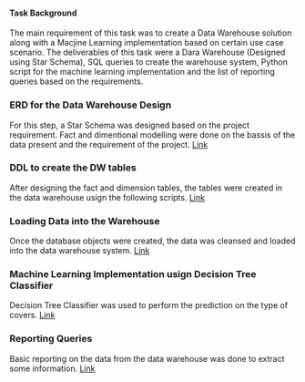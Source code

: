 #### Task Background

The main requirement of this task was to create a Data Warehouse solution along with a Macjine Learning implementation based on certain use case scenario. The deliverables of this task were a Dara Warehouse (Designed using Star Schema), SQL queries to create the warehouse system, Python script for the machine learning implementation and the list of reporting queries based on the requirements.



### ERD for the Data Warehouse Design

For this step, a Star Schema was designed based on the project requirement. Fact and dimentional modelling were done on the bassis of the data present and the requirement of the project. [Link](ERD_001204526_Group_11.pdf)

### DDL to create the DW tables

After designing the fact and dimension tables, the tables were created in the data warehouse usign the following scripts. [Link](DWH_Table_AND_Sequences_Creation_DDL.sql)

### Loading Data into the Warehouse

Once the database objects were created, the data was cleansed and loaded into the data warehouse system. [Link](Loading_Data_To_Warehouse.sql)

### Machine Learning Implementation usign Decision Tree Classifier

Decision Tree Classifier was used to perform the prediction on the type of covers. [Link](COMP-1848_Decision_Tree_001204526.ipynb)

### Reporting Queries

Basic reporting on the data from the data warehouse was done to extract some information. [Link](GroupTaskQuries.sql)

